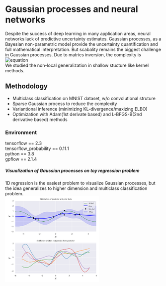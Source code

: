 # Gaussian processes and neural networks

Despite the success of deep learning in many application areas, neural networks lack of predictive uncertainty estimates. Gaussian processes, as a Bayesian non-parametric model provide the uncertainty quantification and full mathematical interpretation. But scabality remains the biggest challenge in Gaussian processes. Due to matrics inversion, the complexity is  ![equation](https://latex.codecogs.com/gif.latex?\fn_cm&space;\mathcal{O}&space;(N^3))
<br/>We studied the non-local generalization in shallow stucture like kernel methods.

## Methodology
* Multiclass classification on MNIST dataset, w/o convolutional struture <br/>
* Sparse Gaussian process to reduce the complexity<br/>
* Variantional inference (minimizing KL-divergence/maxizing ELBO)<br/>
* Optimization with Adam(1st derivate based) and L-BFGS-B(2nd derivative based) methods<br/>

### Environment
tensorflow == 2.3<br/>
tensorflow_probability == 0.11.1<br/>
python == 3.8<br/>
gpflow == 2.1.4


##### Visualization of Gaussian processes on toy regression problem
1D regression is the easiest problem to visualize Gaussian processes, but the idea generalizes to higher dimension and multiclass classification problem.<br/>
<img src="https://github.com/susuhu/Gaussian-process-and-neural-networks/blob/master/Results/GPRegression.png" width=60%>
